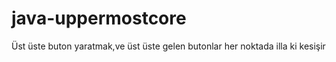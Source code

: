 # java-uppermostcore
Üst üste buton yaratmak,ve üst üste gelen butonlar her noktada illa ki kesişir

